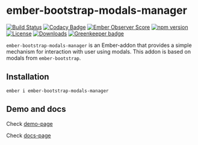 # ember-bootstrap-modals-manager

[![Build Status](https://travis-ci.org/onechiporenko/ember-bootstrap-modals-manager.svg?branch=master)](https://travis-ci.org/onechiporenko/ember-bootstrap-modals-manager)
[![Codacy Badge](https://www.codacy.com/project/badge/062ef689838e43dfa46eecd1f74f22af)](https://www.codacy.com/app/cv_github/ember-bootstrap-modals-manager)
[![Ember Observer Score](https://emberobserver.com/badges/ember-bootstrap-modals-manager.svg)](https://emberobserver.com/addons/ember-bootstrap-modals-manager)
[![npm version](https://badge.fury.io/js/ember-bootstrap-modals-manager.png)](http://badge.fury.io/js/ember-bootstrap-modals-manager)
[![License](http://img.shields.io/:license-mit-blue.svg)](http://doge.mit-license.org)
[![Downloads](http://img.shields.io/npm/dm/ember-bootstrap-modals-manager.svg)](https://www.npmjs.com/package/ember-bootstrap-modals-manager) [![Greenkeeper badge](https://badges.greenkeeper.io/onechiporenko/ember-bootstrap-modals-manager.svg)](https://greenkeeper.io/)

`ember-bootstrap-modals-manager` is an Ember-addon that provides a simple mechanism for interaction with user using modals. This addon is based on modals from `ember-bootstrap`.

## Installation

`ember i ember-bootstrap-modals-manager`

## Demo and docs

Check [demo-page](https://onechiporenko.github.io/ember-bootstrap-modals-manager/latest/demo)

Check [docs-page](https://onechiporenko.github.io/ember-bootstrap-modals-manager)